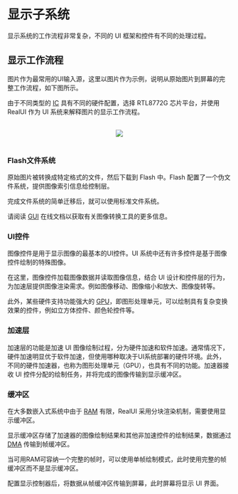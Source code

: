 # 显示子系统

显示系统的工作流程非常复杂，不同的 UI 框架和控件有不同的处理过程。

## 显示工作流程

图片作为最常用的UI输入源，这里以图片作为示例，说明从原始图片到屏幕的完整工作流程，如下图所示。

由于不同类型的 [IC](/Glossary.rst#term-IC) 具有不同的硬件配置，选择 RTL8772G 芯片平台，并使用 RealUI 作为 UI 系统来解释图片的显示工作流程。

</details></br><center>
<img src="https://foruda.gitee.com/images/1703054151955593791/7444de3c_9325830.png",alt="Image Display Work Flow"/>
</center></br>

### Flash文件系统

原始图片被转换成特定格式的文件，然后下载到 Flash 中。Flash 配置了一个伪文件系统，提供图像索引信息给控制层。

完成文件系统的简单迁移后，就可以使用标准文件系统。

请阅读 [GUI](/Glossary.rst#term-GUI) 在线文档以获取有关图像转换工具的更多信息。

### UI控件

图像控件是用于显示图像的最基本的UI控件。UI 系统中还有许多控件是基于图像控件绘制的特殊图像。

在这里，图像控件加载图像数据并读取图像信息，结合 UI 设计和控件层的行为，为加速层提供图像渲染需求。例如图像移动、图像缩小和放大、图像旋转等。

此外，某些硬件支持功能强大的 [GPU](/Glossary.rst#term-GPU)，即图形处理单元，可以绘制具有复杂变换效果的控件，例如立方体控件、颜色轮控件等。

### 加速层

加速层的功能是加速 UI 图像绘制过程，分为硬件加速和软件加速。通常情况下，硬件加速明显优于软件加速，但使用哪种取决于UI系统部署的硬件环境。此外，不同的硬件加速器，也称为图形处理单元（GPU），也具有不同的功能。加速器接收 UI 控件分配的绘制任务，并将完成的图像传输到显示缓冲区。

### 缓冲区

在大多数嵌入式系统中由于 [RAM](/Glossary.rst#term-RAM) 有限，RealUI 采用分块渲染机制，需要使用显示缓冲区。

显示缓冲区存储了加速器的图像绘制结果和其他非加速控件的绘制结果，数据通过 [DMA](/Glossary.rst#term-DMA) 传输到帧缓冲区。

当可用RAM可容纳一个完整的帧时，可以使用单帧绘制模式，此时使用完整的帧缓冲区而不是显示缓冲区。

配置显示控制器后，将数据从帧缓冲区传输到屏幕，此时屏幕将显示 UI 界面。
